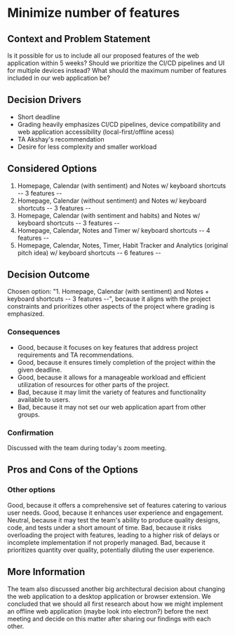 # Minimize number of features

## Context and Problem Statement

Is it possible for us to include all our proposed features of the web application within 5 weeks?
Should we prioritize the CI/CD pipelines and UI for multiple devices instead?
What should the maximum number of features included in our web application be?

## Decision Drivers

* Short deadline
* Grading heavily emphasizes CI/CD pipelines, device compatibility and web application accessibility (local-first/offline acess)
* TA Akshay's recommendation
* Desire for less complexity and smaller workload

## Considered Options

1. Homepage, Calendar (with sentiment) and Notes w/ keyboard shortcuts -- 3 features --
2. Homepage, Calendar (without sentiment) and Notes w/ keyboard shortcuts -- 3 features --
3. Homepage, Calendar (with sentiment and habits) and Notes w/ keyboard shortcuts -- 3 features --
4. Homepage, Calendar, Notes and Timer w/ keyboard shortcuts -- 4 features --
5. Homepage, Calendar, Notes, Timer, Habit Tracker and Analytics (original pitch idea) w/ keyboard shortcuts -- 6 features --

## Decision Outcome

Chosen option: "1. Homepage, Calendar (with sentiment) and Notes + keyboard shortcuts -- 3 features --", because it aligns with the project constraints and prioritizes other aspects of the project where grading is emphasized.

### Consequences

* Good, because it focuses on key features that address project requirements and TA recommendations.
* Good, because it ensures timely completion of the project within the given deadline.
* Good, because it allows for a manageable workload and efficient utilization of resources for other parts of the project.
* Bad, because it may limit the variety of features and functionality available to users.
* Bad, because it may not set our web application apart from other groups.

### Confirmation

Discussed with the team during today's zoom meeting.

## Pros and Cons of the Options

### Other options

Good, because it offers a comprehensive set of features catering to various user needs.
Good, because it enhances user experience and engagement.
Neutral, because it may test the team's ability to produce quality designs, code, and tests under a short amount of time.
Bad, because it risks overloading the project with features, leading to a higher risk of delays or incomplete implementation if not properly managed.
Bad, because it prioritizes quantity over quality, potentially diluting the user experience.

## More Information

The team also discussed another big architectural decision about changing the web application to a desktop application or browser extension. We concluded that we should all first research about how we 
might implement an offline web application (maybe look into electron?) before the next meeting and decide on this matter after sharing our findings with each other.
